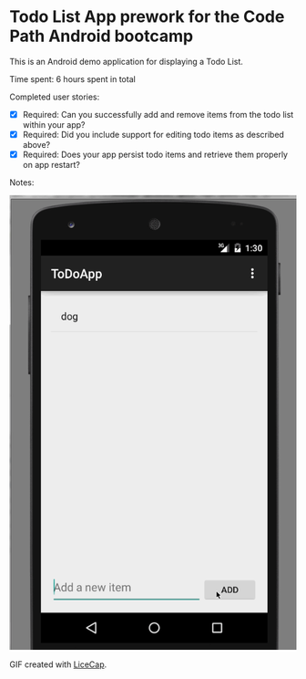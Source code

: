 # Todo List App prework for the Code Path Android bootcamp

This is an Android demo application for displaying a Todo List.

Time spent: 6 hours spent in total

Completed user stories:

 * [x] Required: Can you successfully add and remove items from the todo list within your app?
 * [x] Required: Did you include support for editing todo items as described above?
 * [x] Required: Does your app persist todo items and retrieve them properly on app restart?

Notes:

![Video Walkthrough](GIF_walkthrough.gif)

GIF created with [LiceCap](http://www.cockos.com/licecap/).
